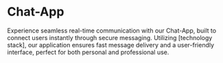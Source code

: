 # Chat-App
Experience seamless real-time communication with our Chat-App, built to connect users instantly through secure messaging. Utilizing [technology stack], our application ensures fast message delivery and a user-friendly interface, perfect for both personal and professional use. 
